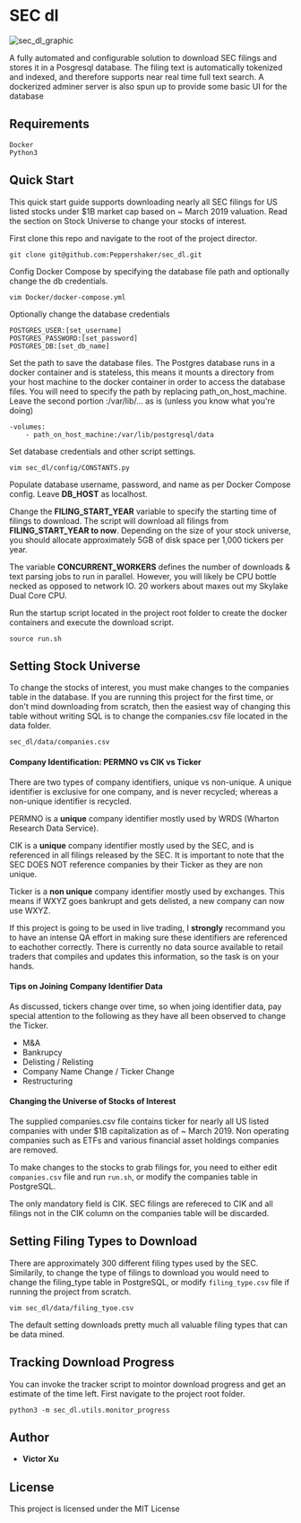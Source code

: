 # SEC dl

![sec_dl_graphic](https://user-images.githubusercontent.com/15576531/60568103-d6907980-9d39-11e9-806c-f5e64f6e3c97.jpg)


A fully automated and configurable solution to download SEC filings and stores it in a Posgresql database. The filing text is automatically tokenized and indexed, and therefore supports near real time full text search.
A dockerized adminer server is also spun up to provide some basic UI for the database

## Requirements
```
Docker
Python3
```

## Quick Start
This quick start guide supports downloading nearly all SEC filings for US listed stocks under $1B market cap based on ~ March 2019 valuation. Read the section on Stock Universe to change your stocks of interest.

First clone this repo and navigate to the root of the project director.

```
git clone git@github.com:Peppershaker/sec_dl.git
```

Config Docker Compose by specifying the database file path and optionally change the db credentials.

```
vim Docker/docker-compose.yml
```

Optionally change the database credentials

```
POSTGRES_USER:[set_username]
POSTGRES_PASSWORD:[set_password]	
POSTGRES_DB:[set_db_name]
```

Set the path to save the database files. The Postgres database runs in a docker container and is stateless, this means it mounts a directory from your host machine to the docker container in order to access the database files.
You will need to specify the path by replacing path_on_host_machine. Leave the second portion :/var/lib/... as is (unless you know what you're doing)

```
-volumes:
	- path_on_host_machine:/var/lib/postgresql/data
```

Set database credentials and other script settings.

```	
vim sec_dl/config/CONSTANTS.py
```

Populate database username, password, and name as per Docker Compose config. Leave **DB_HOST** as localhost.

Change the **FILING_START_YEAR** variable to specify the starting time of filings to download. The script will download all filings from **FILING_START_YEAR to now**. Depending on the size of your stock universe, you should allocate approximately 5GB of disk space per 1,000 tickers per year.

The variable **CONCURRENT_WORKERS** defines the number of downloads & text parsing jobs to run in parallel. However, you will likely be CPU bottle necked as opposed to network IO. 20 workers about maxes out my Skylake Dual Core CPU.

Run the startup script located in the project root folder to create the docker containers and execute the download script.

```
source run.sh
```

## Setting Stock Universe
To change the stocks of interest, you must make changes to the companies table in the database. If you are running this project for the first time, or don't mind downloading from scratch, then the easiest way of changing this table without writing SQL is to change the companies.csv file located in the data folder.
```
sec_dl/data/companies.csv
```

#### Company Identification: PERMNO vs CIK vs Ticker
There are two types of company identifiers, unique vs non-unique. A unique identifier is exclusive for one company, and is never recycled; whereas a non-unique identifier is recycled.

PERMNO is a **unique** company identifier mostly used by WRDS (Wharton Research Data Service).

CIK is a **unique** company identifier mostly used by the SEC, and is referenced in all filings released by the SEC. It is important to note that the SEC DOES NOT reference companies by their Ticker as they are non unique.

Ticker is a **non unique** company identifier mostly used by exchanges. This means if WXYZ goes bankrupt and gets delisted, a new company can now use WXYZ.

If this project is going to be used in live trading, I **strongly** recommand you to have an intense QA effort in making sure these identifiers are referenced to eachother correctly. There is currently no data source available to retail traders that compiles and updates this information, so the task is on your hands.

#### Tips on Joining Company Identifier Data
As discussed, tickers change over time, so when joing identifier data, pay special attention to the following as they have all been observed to change the Ticker.
* M&A
* Bankrupcy
* Delisting / Relisting
* Company Name Change / Ticker Change
* Restructuring

#### Changing the Universe of Stocks of Interest
The supplied companies.csv file contains ticker for nearly all US listed companies with under $1B capitalization as of ~ March 2019. Non operating companies such as ETFs and various financial asset holdings companies are removed.

To make changes to the stocks to grab filings for, you need to either edit `companies.csv` file and run `run.sh`, or modify the companies table in PostgreSQL.

The only mandatory field is CIK. SEC filings are refereced to CIK and all filings not in the CIK column on the companies table will be discarded.

## Setting Filing Types to Download
There are approximately 300 different filing types used by the SEC. Similarily, to change the type of filings to download you would need to change the filing_type table in PostgreSQL, or modify `filing_type.csv` file if running the project from scratch. 
```
vim sec_dl/data/filing_tyoe.csv
```

The default setting downloads pretty much all valuable filing types that can be data mined.

## Tracking Download Progress
You can invoke the tracker script to mointor download progress and get an estimate of the time left. 
First navigate to the project root folder.
```
python3 -m sec_dl.utils.monitor_progress
```

## Author

* **Victor Xu**

## License

This project is licensed under the MIT License
